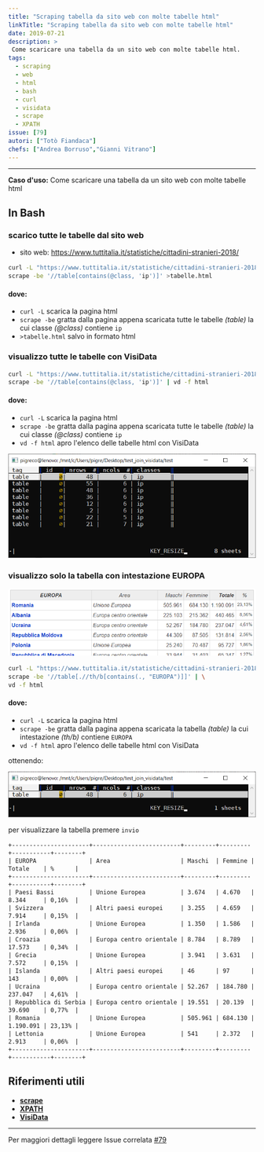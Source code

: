 ```yaml
---
title: "Scraping tabella da sito web con molte tabelle html"
linkTitle: "Scraping tabella da sito web con molte tabelle html"
date: 2019-07-21
description: >
 Come scaricare una tabella da un sito web con molte tabelle html.
tags:
  - scraping
  - web
  - html
  - bash
  - curl
  - visidata
  - scrape
  - XPATH
issue: [79]
autori: ["Totò Fiandaca"]
chefs: ["Andrea Borruso","Gianni Vitrano"]
---
```


---

**Caso d'uso:** Come scaricare una tabella da un sito web con molte tabelle html

## In Bash

### scarico tutte le tabelle dal sito web

- sito web: https://www.tuttitalia.it/statistiche/cittadini-stranieri-2018/

```bash
curl -L "https://www.tuttitalia.it/statistiche/cittadini-stranieri-2018/" | \
scrape -be '//table[contains(@class, 'ip')]' >tabelle.html
```
#### dove:
- `curl -L` scarica la pagina html
- `scrape -be` gratta dalla pagina appena scaricata tutte le tabelle _(table)_ la cui classe _(@class)_ contiene `ip`
- `>tabelle.html` salvo in formato html


### visualizzo tutte le tabelle con VisiData

```bash
curl -L "https://www.tuttitalia.it/statistiche/cittadini-stranieri-2018/" | \
scrape -be '//table[contains(@class, 'ip')]' | vd -f html
```

#### dove:
- `curl -L` scarica la pagina html
- `scrape -be` gratta dalla pagina appena scaricata tutte le tabelle _(table)_ la cui classe _(@class)_ contiene `ip`
- `vd -f html` apro l'elenco delle tabelle html con VisiData

![](./scrape_01.png)

### visualizzo solo la tabella con intestazione EUROPA

![](./scrape_00.png)

```bash
curl -L "https://www.tuttitalia.it/statistiche/cittadini-stranieri-2018/" | \
scrape -be '//table[.//th/b[contains(., "EUROPA")]]' | \
vd -f html
```

#### dove:
- `curl -L` scarica la pagina html
- `scrape -be` gratta dalla pagina appena scaricata la tabella _(table)_ la cui intestazione _(th/b)_ contiene `EUROPA`
- `vd -f html` apro l'elenco delle tabelle html con VisiData

ottenendo:

![](./scrape_02.png)

per visualizzare la tabella premere `invio`

```
+----------------------+-------------------------+---------+---------+-----------+--------+
| EUROPA               | Area                    | Maschi  | Femmine | Totale    | %      |
+----------------------+-------------------------+---------+---------+-----------+--------+
| Paesi Bassi          | Unione Europea          | 3.674   | 4.670   | 8.344     | 0,16%  |
| Svizzera             | Altri paesi europei     | 3.255   | 4.659   | 7.914     | 0,15%  |
| Irlanda              | Unione Europea          | 1.350   | 1.586   | 2.936     | 0,06%  |
| Croazia              | Europa centro orientale | 8.784   | 8.789   | 17.573    | 0,34%  |
| Grecia               | Unione Europea          | 3.941   | 3.631   | 7.572     | 0,15%  |
| Islanda              | Altri paesi europei     | 46      | 97      | 143       | 0,00%  |
| Ucraina              | Europa centro orientale | 52.267  | 184.780 | 237.047   | 4,61%  |
| Repubblica di Serbia | Europa centro orientale | 19.551  | 20.139  | 39.690    | 0,77%  |
| Romania              | Unione Europea          | 505.961 | 684.130 | 1.190.091 | 23,13% |
| Lettonia             | Unione Europea          | 541     | 2.372   | 2.913     | 0,06%  |
+----------------------+-------------------------+---------+---------+-----------+--------+
```

## Riferimenti utili

- [**scrape**](https://github.com/aborruso/scrape-cli)
- [**XPATH**](https://it.wikipedia.org/wiki/XPath)
- [**VisiData**](http://visidata.org/man/)
---

Per maggiori dettagli leggere Issue correlata [#79](https://github.com/opendatasicilia/tansignari/issues/79)
